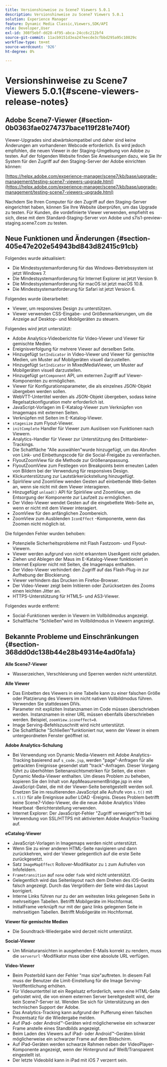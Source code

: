 ```yaml
---
title: Versionshinweise zu Scene7 Viewers 5.0.1
description: Versionshinweise zu Scene7 Viewers 5.0.1
solution: Experience Manager
feature: Dynamic Media Classic,Viewers,SDK/API
role: Developer,User
exl-id: 308f5ebf-dd28-4f95-abca-24cc6c212bf4
source-git-commit: 11acb9151d3ea247eecde3cfbbd295a95c10829c
workflow-type: tm+mt
source-wordcount: '926'
ht-degree: 0%

---
```


# Versionshinweise zu Scene7 Viewers 5.0.1{#scene-viewers-release-notes}

## Adobe Scene7-Viewer {#section-0b0363fae0274737bace119f281e740f}

Viewer-Upgrades sind abwärtskompatibel und daher sind keine Änderungen am vorhandenen Webcode erforderlich. Es wird jedoch empfohlen, die neuen Viewer in der Staging-Umgebung von Adobe zu testen. Auf der folgenden Website finden Sie Anweisungen dazu, wie Sie Ihr System für den Zugriff auf den Staging-Server der Adobe einrichten können:

[https://helpx.adobe.com/experience-manager/scene7/kb/base/upgrade-management/testing-scene7-viewers-upgrade.html](https://helpx.adobe.com/experience-manager/scene7/kb/base/upgrade-management/testing-scene7-viewers-upgrade.html)

Nachdem Sie Ihren Computer für den Zugriff auf den Staging-Server eingerichtet haben, können Sie Ihre Website überprüfen, um das Upgrade zu testen. Für Kunden, die vordefinierte Viewer verwenden, empfiehlt es sich, diese mit dem Standard-Staging-Server von Adobe und s7is1-preview-staging.scene7.com zu testen.

## Neue Funktionen und Änderungen {#section-405e47e202e54943bd843d82415c91cb}

Folgendes wurde aktualisiert:

* Die Mindestsystemanforderung für das Windows-Betriebssystem ist jetzt Windows 7.
* Die Mindestsystemanforderung für Internet Explorer ist jetzt Version 9.
* Die Mindestsystemanforderung für macOS ist jetzt macOS 10.8.
* Die Mindestsystemanforderung für Safari ist jetzt Version 6.

Folgendes wurde überarbeitet:

* Viewer, um responsives Design zu unterstützen.
* Viewer verwenden CSS-Eingabe- und Größenmarkierungen, um die Anzeige auf Desktop- und Mobilgeräten zu steuern.

Folgendes wird jetzt unterstützt:

* Adobe Analytics-Videoberichte für Video-Viewer und Viewer für gemischte Medien.
* Ereignisverfolgung für mehrere Viewer auf derselben Seite.
* Hinzugefügt `SetIndicator` in Video-Viewer und Viewer für gemischte Medien, um Muster auf Mobilgeräten visuell darzustellen.
* Hinzugefügt `SetIndicator` in MixedMediaViewer, um Muster auf Mobilgeräten visuell darzustellen.
* Hinzugefügt `getComponent` API, um externen Zugriff auf Viewer-Komponenten zu ermöglichen.
* Viewer für Konfigurationsparameter, die als einzelnes JSON-Objekt übergeben werden sollen.
* WebVTT-Untertitel werden als JSON-Objekt übergeben, sodass keine Regelsatzkonfiguration mehr erforderlich ist.
* JavaScript-Vorlagen im E-Katalog-Viewer zum Verknüpfen von Imagemaps mit externen Seiten.
* Verknüpfen mit Seiten im E-Katalog-Viewer.
* `stagesize` zum Flyout-Viewer.
* `initComplete` Handler für Viewer zum Auslösen von Funktionen nach Viewern.
* Analytics-Handler für Viewer zur Unterstützung des Drittanbieter-Trackings.
* Die Schaltfläche &quot;Alle auswählen&quot;wurde hinzugefügt, um das Abrufen von Link- und Einbettungscode für die Social-Freigabe zu vereinfachen.
* FlyoutZoomView für die Methode zur Größenanpassung.
* FlyoutZoomView zum Festlegen von Breakpoints beim erneuten Laden von Bildern bei der Verwendung für responsives Design.
* Klickunterstützung zur Lautstärkerückstellung hinzugefügt.
* SpinView und ZoomView wenden Gesten auf einbettende Web-Seiten an, wenn sie nicht mit dem Viewer interagieren.
* Hinzugefügt `unload()` API für SpinView und ZoomView, um die Entsorgung der Komponente zur Laufzeit zu ermöglichen.
* Der Video-Viewer wendet Gesten auf die eingebettete Web-Seite an, wenn er nicht mit dem Viewer interagiert.
* ZoomView für den anfänglichen Zoombereich.
* ZoomView zum Ausblenden `IconEffect` -Komponente, wenn das Zoomen nicht möglich ist.

Die folgenden Fehler wurden behoben:

* Potenzielle Sicherheitsprobleme mit Flash Fastzoom- und Flyout-Viewern.
* Viewer werden aufgrund von nicht erkanntem UserAgent nicht geladen.
* Ziehen und Ablegen der Maus im E-Katalog-Viewer funktioniert in Internet Explorer nicht mit Seiten, die Imagemaps enthalten.
* Der Video-Viewer verhindert den Zugriff auf das Flash-Plug-in zur Aufhebung der Blockierung.
* Viewer verhindern das Drucken im Firefox-Browser.
* Der Video-Viewer zeigt beim Initiieren oder Zurücksetzen des Zooms einen leichten Jitter an.
* HTTPS-Unterstützung für HTML5- und AS3-Viewer.

Folgendes wurde entfernt:

* Social-Funktionen werden in Viewern im Vollbildmodus angezeigt.
* Schaltfläche &quot;Schließen&quot;wird im Vollbildmodus in Viewern angezeigt.

## Bekannte Probleme und Einschränkungen {#section-368dd0dc138b44e28b49314e4ad0fa1a}

**Alle Scene7-Viewer**

* Wasserzeichen, Verschleierung und Sperren werden nicht unterstützt.

**Alle Viewer**

* Das Einbetten des Viewers in eine Tabelle kann zu einer falschen Größe oder Platzierung des Viewers im nicht nativen Vollbildmodus führen. Verwenden Sie stattdessen DIVs.
* Parameter mit expliziten Instanznamen im Code müssen überschrieben werden. Instanznamen in einer URL müssen ebenfalls überschrieben werden. Beispiel, `zoomView.iconeffect=0`.
* Image Serving-Befehlszuschnitt wird nicht unterstützt.
* Die Schaltfläche &quot;Schließen&quot;funktioniert nur, wenn der Viewer in einem untergeordneten Fenster geöffnet ist.

**Adobe Analytics-Schulung**

* Bei Verwendung von Dynamic Media-Viewern mit Adobe Analytics-Tracking basierend auf `s_code.jsp`, werden &quot;page&quot;-Anfragen für alle getrackten Ereignisse gesendet statt &quot;track&quot;-Anfragen. Dieser Vorgang führt zu überhöhten Seitenansichtsmetriken für Seiten, die einen Dynamic Media-Viewer enthalten. Um dieses Problem zu beheben, kopieren Sie den Inhalt von AppMeasurementBridge.jsp in eine JavaScript-Datei, die mit der Viewer-Seite bereitgestellt werden soll. Ersetzen Sie im resultierenden JavaScript alle Aufrufe von `s.t()` mit `s.tl()` für alle Ereignisse außer LOAD -Ereignis. Dieses Problem betrifft keine Scene7-Video-Viewer, die die neue Adobe Analytics Video Heartbeat -Berichterstellung verwenden.
* Internet Explorer: Der JavaScript-Fehler &quot;Zugriff verweigert&quot;tritt bei Verwendung von SSL/HTTPS mit aktiviertem Adobe Analytics-Tracking auf.

**eCatalog-Viewer**

* JavaScript-Vorlagen in Imagemaps werden nicht unterstützt.
* Wenn Sie zu einer anderen HTML-Seite navigieren und dann zurückkehren, wird der Viewer gelegentlich auf die erste Seite zurückgesetzt.
* Satz `ImageMapEffect` Rollover-Modifikator zu `1` zum Aufrufen von Infofeldern.
* `Frametransition` auf `none` oder `fade` wird nicht unterstützt.
* Gelegentlich wird das Seitenlayout nach dem Drehen des iOS-Geräts falsch angezeigt. Durch das Vergrößern der Seite wird das Layout korrigiert.
* Interne Links führen nur zu der am weitesten links gelegenen Seite in mehrseitigen Tabellen. Betrifft Mobilgeräte im Hochformat.
* InitialFrame verknüpft nur mit der ganz links gelegenen Seite in mehrseitigen Tabellen. Betrifft Mobilgeräte im Hochformat.

**Viewer für gemischte Medien**

* Die Soundtrack-Wiedergabe wird derzeit nicht unterstützt.

**Social-Viewer**

* Um Miniaturansichten in ausgehenden E-Mails korrekt zu rendern, muss die `serverurl` -Modifikator muss über eine absolute URL verfügen.

**Video-Viewer**

* Beim Posterbild kann der Fehler &quot;max size&quot;auftreten. In diesem Fall muss der Benutzer die Limit-Einstellung für die Image Serving-Veröffentlichung erhöhen.
* Für Videountertitel ist ein Regelsatz erforderlich, wenn eine HTML-Seite gehostet wird, die von einem externen Server bereitgestellt wird, der kein Scene7-Server ist. Wenden Sie sich für Unterstützung an den technischen Support der Adobe.
* Das Analytics-Tracking kann aufgrund der Pufferung einen falschen Prozentsatz für die Wiedergabe melden.
* Auf iPad- oder Android™-Geräten wird möglicherweise ein schwarzer Frame anstelle eines Standbilds angezeigt.
* Beim Laden des Viewers auf iPad- oder Android™-Geräten blinkt möglicherweise ein schwarzer Frame auf dem Bildschirm.
* Auf iPad-Geräten werden schwarze Rahmen neben der VideoPlayer-Komponente angezeigt, wenn der Hintergrund auf Weiß/Transparent eingestellt ist.
* Der letzte Videobild kann in iPad mit iOS 7 verzerrt sein.
